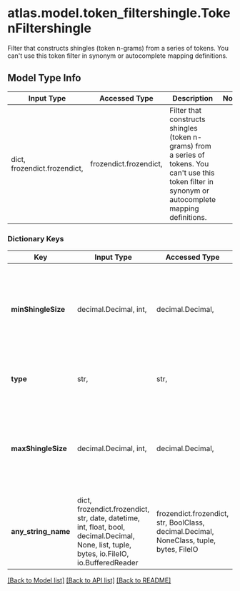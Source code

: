 # atlas.model.token_filtershingle.TokenFiltershingle

Filter that constructs shingles (token n-grams) from a series of tokens. You can't use this token filter in synonym or autocomplete mapping definitions.

## Model Type Info
Input Type | Accessed Type | Description | Notes
------------ | ------------- | ------------- | -------------
dict, frozendict.frozendict,  | frozendict.frozendict,  | Filter that constructs shingles (token n-grams) from a series of tokens. You can&#x27;t use this token filter in synonym or autocomplete mapping definitions. | 

### Dictionary Keys
Key | Input Type | Accessed Type | Description | Notes
------------ | ------------- | ------------- | ------------- | -------------
**minShingleSize** | decimal.Decimal, int,  | decimal.Decimal,  | Value that specifies the minimum number of tokens per shingle. This value must be less than or equal to **maxShingleSize**. | 
**type** | str,  | str,  | Human-readable label that identifies this token filter type. | must be one of ["shingle", ] 
**maxShingleSize** | decimal.Decimal, int,  | decimal.Decimal,  | Value that specifies the maximum number of tokens per shingle. This value must be greater than or equal to **minShingleSize**. | 
**any_string_name** | dict, frozendict.frozendict, str, date, datetime, int, float, bool, decimal.Decimal, None, list, tuple, bytes, io.FileIO, io.BufferedReader | frozendict.frozendict, str, BoolClass, decimal.Decimal, NoneClass, tuple, bytes, FileIO | any string name can be used but the value must be the correct type | [optional]

[[Back to Model list]](../../README.md#documentation-for-models) [[Back to API list]](../../README.md#documentation-for-api-endpoints) [[Back to README]](../../README.md)


